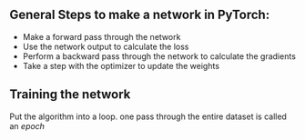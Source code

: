 ## General Steps to make a network in PyTorch:
* Make a forward pass through the network 
* Use the network output to calculate the loss
* Perform a backward pass through the network to calculate the gradients
* Take a step with the optimizer to update the weights

## Training the network
Put the algorithm into a loop. one pass through the entire dataset is called an _epoch_
